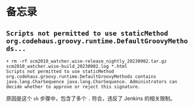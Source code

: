 # 备忘录


## `Scripts not permitted to use staticMethod org.codehaus.groovy.runtime.DefaultGroovyMethods...`


```console
+ rm -rf scm2010_watcher.wise-release_nightly_20230902.tar.gz scm2010_watcher.wise-build_20230902.log *.html
Scripts not permitted to use staticMethod org.codehaus.groovy.runtime.DefaultGroovyMethods contains java.lang.CharSequence java.lang.CharSequence. Administrators can decide whether to approve or reject this signature.
```

原因是这个 `sh` 步骤中，包含了多个 `.` 符合，违反了 Jenkins 的相关限制。
